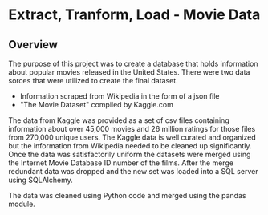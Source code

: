 # Extract, Tranform, Load - Movie Data
## Overview
The purpose of this project was to create a database that holds information about popular movies released in the United States. There were two data sorces that were utilized to create the final dataset.
- Information scraped from Wikipedia in the form of a json file
- "The Movie Dataset" compiled by Kaggle.com

The data from Kaggle was provided as a set of csv files containing information about over 45,000 movies and 26 million ratings for those files from 270,000 unique users. The Kaggle data is well curated and organized but the information from Wikipedia needed to be cleaned up significantly. Once the data was satisfactorily uniform the datasets were merged using the Internet Movie Database ID number of the films. After the merge redundant data was dropped and the new set was loaded into a SQL server using SQLAlchemy.

The data was cleaned using Python code and merged using the pandas module.
